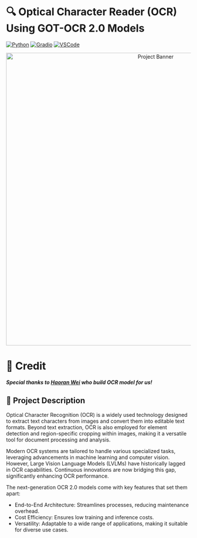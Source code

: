 #  🔍  Optical Character Reader (OCR) Using GOT-OCR 2.0 Models

[![Python](https://img.shields.io/badge/Python-3.8%2B-blue.svg)](https://www.python.org/downloads/)
[![Gradio](https://img.shields.io/badge/Gradio-5.0%2B-FF4B4B.svg)](https://www.gradio.app/)
[![VSCode](https://img.shields.io/badge/VSCode%20-1.96-76B900.svg)](https://code.visualstudio.com/download)

<p align="center">
  <img src="App interface.png" alt="Project Banner" width="800"/>
</p>

# 🙏 Credit

***Special thanks to [Haoran Wei](https://github.com/Ucas-HaoranWei) who build OCR model for us!***


## 🌟 Project Description
Optical Character Recognition (OCR) is a widely used technology designed to extract text characters from images and convert them into editable text formats. Beyond text extraction, OCR is also employed for element detection and region-specific cropping within images, making it a versatile tool for document processing and analysis.

Modern OCR systems are tailored to handle various specialized tasks, leveraging advancements in machine learning and computer vision. However, Large Vision Language Models (LVLMs) have historically lagged in OCR capabilities. Continuous innovations are now bridging this gap, significantly enhancing OCR performance.

The next-generation OCR 2.0 models come with key features that set them apart:

- End-to-End Architecture: Streamlines processes, reducing maintenance overhead.
- Cost Efficiency: Ensures low training and inference costs.
- Versatility: Adaptable to a wide range of applications, making it suitable for diverse use cases.
